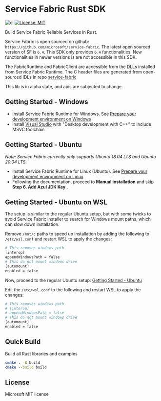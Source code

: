 # Service Fabric Rust SDK
![ci](https://github.com/Azure/service-fabric-rs/actions/workflows/build.yaml/badge.svg)
[![License: MIT](https://img.shields.io/badge/License-MIT-yellow.svg)](https://raw.githubusercontent.com/Azure/service-fabric-rs/main/LICENSE)

Build Service Fabric Reliable Services in Rust.

Service Fabric is open sourced on github: `https://github.com/microsoft/service-fabric`.
The latest open sourced version of SF is `6.4`.
This SDK only provides `6.4` functionalities. New functionalities in newer versions is are not accessible in this SDK.

The FabricRuntime and FabricClient are accessible from the DLLs installed from Service Fabric Runtime. The C header files are generated from open-sourced IDLs in repo [service-fabric](https://github.com/microsoft/service-fabric/tree/master/src/prod/src/idl/public)

This lib is in alpha state, and apis are subjected to change.

## Getting Started - Windows
* Install Service Fabric Runtime for Windows. See [Prepare your development environment on Windows](https://learn.microsoft.com/en-us/azure/service-fabric/service-fabric-get-started)
* Install [Visual Studio](https://visualstudio.microsoft.com/) with "Desktop development with C++" to include MSVC toolchain

## Getting Started - Ubuntu
<em>Note: Service Fabric currently only supports Ubuntu 18.04 LTS and Ubuntu 20.04 LTS.</em>

* Install Service Fabric Runtime for Linux (Ubuntu). See [Prepare your development environment on Linux](https://learn.microsoft.com/en-us/azure/service-fabric/service-fabric-get-started-linux?tabs=sdksetupubuntu%2Clocalclusteroneboxcontainer)
* Following the documentation, proceed to **Manual installation** and skip **Step 6. Add Azul JDK Key**..

## Getting Started - Ubuntu on WSL
The setup is similar to the regular Ubuntu setup, but with some twicks to avoid Service Fabric installer to search for Windows mount paths, which can slow down installation.

Remove `/mnt/c` paths to speed up installation by adding the following to `/etc/wsl.conf` and restart WSL to apply the changes:
```sh
# This removes windows path
[interop]
appendWindowsPath = false
# This do not mount windows drive
[automount]
enabled = false
```

Now, proceed to the regular Ubuntu setup: [Getting Started - Ubuntu](#Getting-Started---Ubuntu)

Edit the `/etc/wsl.conf` to the following and restart WSL to apply the changes:
```sh
# This removes windows path
# [interop]
# appendWindowsPath = false
# This do not mount windows drive
[automount]
enabled = false
```

## Quick Build
Build all Rust libraries and examples
```sh
cmake . -B build
cmake --build build
```

## License
Microsoft MIT license